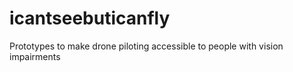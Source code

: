 # icantseebuticanfly
Prototypes to make drone piloting accessible to people with vision impairments
